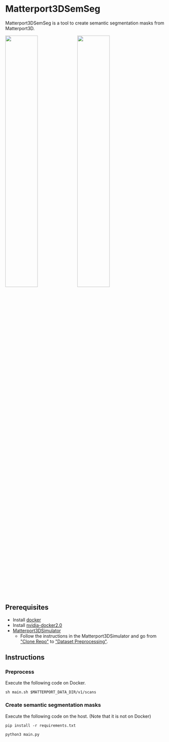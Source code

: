 # Matterport3DSemSeg

Matterport3DSemSeg is a tool to create semantic segmentation masks from Matterport3D.

<img src="https://user-images.githubusercontent.com/51681991/203675177-a3eef418-f447-4180-98a9-e14a35fa6011.png" style="width: 45%"><img src="https://user-images.githubusercontent.com/51681991/203675186-90832c59-e0cd-4587-af20-29232691fb5a.png" style="width: 45%">


## Prerequisites

- Install [docker](https://docs.docker.com/engine/installation/)
- Install [nvidia-docker2.0](https://github.com/nvidia/nvidia-docker/wiki/Installation-(version-2.0))
- [Matterport3DSimulator](https://github.com/peteanderson80/Matterport3DSimulator)
  - Follow the instructions in the Matterport3DSimulator and go from ["Clone Repo"](https://github.com/peteanderson80/Matterport3DSimulator#clone-repo) to ["Dataset Preprocessing"](https://github.com/peteanderson80/Matterport3DSimulator#dataset-preprocessing).


## Instructions

### Preprocess

Execute the following code on Docker.

```
sh main.sh $MATTERPORT_DATA_DIR/v1/scans
```

### Create semantic segmentation masks


Execute the following code on the host. (Note that it is not on Docker)


```
pip install -r requirements.txt
```

```
python3 main.py
```


